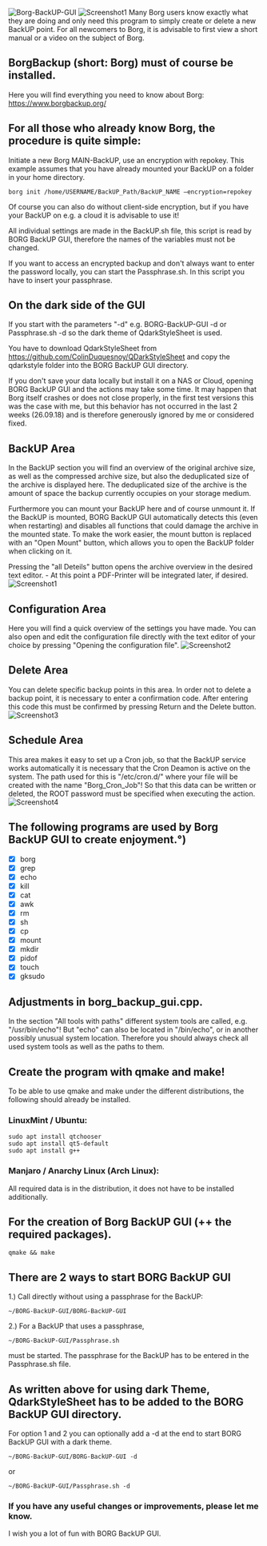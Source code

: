 ![Borg-BackUP-GUI](https://github.com/MTrage/Borg-BackUP-GUI/blob/master/images/banner.jpg)
![Screenshot1](https://github.com/MTrage/Borg-BackUP-GUI/blob/master/images/screenshot1.png)
Many Borg users know exactly what they are doing and only need this program to simply create or delete a new BackUP point. For all newcomers to Borg, it is advisable to first view a short manual or a video on the subject of Borg.


## BorgBackup (short: Borg) must of course be installed.
Here you will find everything you need to know about Borg: 
https://www.borgbackup.org/


## For all those who already know Borg, the procedure is quite simple:
Initiate a new Borg MAIN-BackUP, use an encryption with repokey. 
This example assumes that you have already mounted your BackUP on a folder in your home directory.

    borg init /home/USERNAME/BackUP_Path/BackUP_NAME –encryption=repokey

Of course you can also do without client-side encryption, but if you have your BackUP on e.g. a cloud it is advisable to use it!

All individual settings are made in the BackUP.sh file, this script is read by BORG BackUP GUI, therefore the names of the variables must not be changed.

If you want to access an encrypted backup and don't always want to enter the password locally, you can start the Passphrase.sh. In this script you have to insert your passphrase.


## On the dark side of the GUI
If you start with the parameters "-d" e.g.
BORG-BackUP-GUI -d or Passphrase.sh -d 
so the dark theme of QdarkStyleSheet is used.

You have to download QdarkStyleSheet from https://github.com/ColinDuquesnoy/QDarkStyleSheet and copy the qdarkstyle folder into the BORG BackUP GUI directory.

If you don't save your data locally but install it on a NAS or Cloud, opening BORG BackUP GUI and the actions may take some time. It may happen that Borg itself crashes or does not close properly, in the first test versions this was the case with me, but this behavior has not occurred in the last 2 weeks  (26.09.18) and is therefore generously ignored by me or considered fixed.


## BackUP Area
In the BackUP section you will find an overview of the original archive size, as well as the compressed archive size, but also the deduplicated size of the archive is displayed here. The deduplicated size of the archive is the amount of space the backup currently occupies on your storage medium.

Furthermore you can mount your BackUP here and of course unmount it. If the BackUP is mounted, BORG BackUP GUI automatically detects this (even when restarting) and disables all functions that could damage the archive in the mounted state. To make the work easier, the mount button is replaced with an "Open Mount" button, which allows you to open the BackUP folder when clicking on it.

Pressing the "all Deteils" button opens the archive overview in the desired text editor. - At this point a PDF-Printer will be integrated later, if desired. 
![Screenshot1](https://github.com/MTrage/Borg-BackUP-GUI/blob/master/images/screenshot1.png)


## Configuration Area
Here you will find a quick overview of the settings you have made. You can also open and edit the configuration file directly with the text editor of your choice by pressing "Opening the configuration file".
![Screenshot2](https://github.com/MTrage/Borg-BackUP-GUI/blob/master/images/screenshot2.png)


## Delete Area
You can delete specific backup points in this area. In order not to delete a backup point, it is necessary to enter a confirmation code. After entering this code this must be confirmed by pressing Return and the Delete button.
![Screenshot3](https://github.com/MTrage/Borg-BackUP-GUI/blob/master/images/screenshot3.png)


## Schedule Area
This area makes it easy to set up a Cron job, so that the BackUP service works automatically it is necessary that the Cron Deamon is active on the system. The path used for this is "/etc/cron.d/" where your file will be created with the name "Borg_Cron_Job"! So that this data can be written or deleted, the ROOT password must be specified when executing the action.
![Screenshot4](https://github.com/MTrage/Borg-BackUP-GUI/blob/master/images/screenshot4.png)


## The following programs are used by Borg BackUP GUI to create enjoyment.°)
- [x] borg
- [x] grep
- [x] echo
- [x] kill
- [x] cat
- [x] awk
- [x] rm
- [x] sh
- [x] cp
- [x] mount
- [x] mkdir
- [x] pidof
- [x] touch
- [x] gksudo

## Adjustments in borg_backup_gui.cpp.

In the section "All tools with paths" different system tools are called, e.g. "/usr/bin/echo"! But "echo" can also be located in "/bin/echo", or in another possibly unusual system location. Therefore you should always check all used system tools as well as the paths to them.

## Create the program with qmake and make!
To be able to use qmake and make under the different distributions, the following should already be installed.

### LinuxMint / Ubuntu:
    sudo apt install qtchooser
    sudo apt install qt5-default
    sudo apt install g++

### Manjaro / Anarchy Linux (Arch Linux):
All required data is in the distribution, it does not have to be installed additionally.

## For the creation of Borg BackUP GUI (++ the required packages).

    qmake && make

## There are 2 ways to start BORG BackUP GUI

1.) Call directly without using a passphrase for the BackUP: 

    ~/BORG-BackUP-GUI/BORG-BackUP-GUI

2.) For a BackUP that uses a passphrase,

    ~/BORG-BackUP-GUI/Passphrase.sh

must be started. The passphrase for the BackUP has to be entered in the Passphrase.sh file.

## As written above for using dark Theme, QdarkStyleSheet has to be added to the BORG BackUP GUI directory.
For option 1 and 2 you can optionally add a -d at the end to start BORG BackUP GUI with a dark theme.

    ~/BORG-BackUP-GUI/BORG-BackUP-GUI -d

or

    ~/BORG-BackUP-GUI/Passphrase.sh -d
    
### If you have any useful changes or improvements, please let me know.
I wish you a lot of fun with BORG BackUP GUI.
